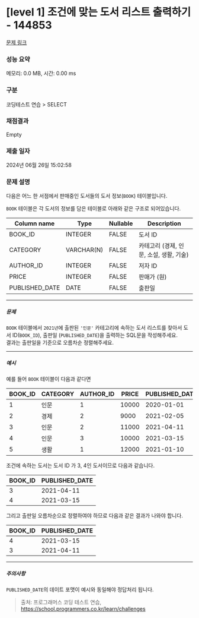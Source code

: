 # [level 1] 조건에 맞는 도서 리스트 출력하기 - 144853 

[문제 링크](https://school.programmers.co.kr/learn/courses/30/lessons/144853) 

### 성능 요약

메모리: 0.0 MB, 시간: 0.00 ms

### 구분

코딩테스트 연습 > SELECT

### 채점결과

Empty

### 제출 일자

2024년 06월 26일 15:02:58

### 문제 설명

<p>다음은 어느 한 서점에서 판매중인 도서들의 도서 정보(<code>BOOK</code>) 테이블입니다.</p>

<p><code>BOOK</code> 테이블은 각 도서의 정보를 담은 테이블로 아래와 같은 구조로 되어있습니다.</p>
<table class="table">
        <thead><tr>
<th>Column name</th>
<th>Type</th>
<th>Nullable</th>
<th>Description</th>
</tr>
</thead>
        <tbody><tr>
<td>BOOK_ID</td>
<td>INTEGER</td>
<td>FALSE</td>
<td>도서 ID</td>
</tr>
<tr>
<td>CATEGORY</td>
<td>VARCHAR(N)</td>
<td>FALSE</td>
<td>카테고리 (경제, 인문, 소설, 생활, 기술)</td>
</tr>
<tr>
<td>AUTHOR_ID</td>
<td>INTEGER</td>
<td>FALSE</td>
<td>저자 ID</td>
</tr>
<tr>
<td>PRICE</td>
<td>INTEGER</td>
<td>FALSE</td>
<td>판매가 (원)</td>
</tr>
<tr>
<td>PUBLISHED_DATE</td>
<td>DATE</td>
<td>FALSE</td>
<td>출판일</td>
</tr>
</tbody>
      </table>
<hr>

<h5>문제</h5>

<p><code>BOOK</code> 테이블에서 <code>2021년</code>에 출판된 <code>'인문'</code> 카테고리에 속하는 도서 리스트를 찾아서 도서 ID(<code>BOOK_ID</code>), 출판일 (<code>PUBLISHED_DATE</code>)을 출력하는 SQL문을 작성해주세요. <br>
결과는 출판일을 기준으로 오름차순 정렬해주세요.</p>

<hr>

<h5>예시</h5>

<p>예를 들어 <code>BOOK</code> 테이블이 다음과 같다면</p>
<table class="table">
        <thead><tr>
<th>BOOK_ID</th>
<th>CATEGORY</th>
<th>AUTHOR_ID</th>
<th>PRICE</th>
<th>PUBLISHED_DATE</th>
</tr>
</thead>
        <tbody><tr>
<td>1</td>
<td>인문</td>
<td>1</td>
<td>10000</td>
<td>2020-01-01</td>
</tr>
<tr>
<td>2</td>
<td>경제</td>
<td>2</td>
<td>9000</td>
<td>2021-02-05</td>
</tr>
<tr>
<td>3</td>
<td>인문</td>
<td>2</td>
<td>11000</td>
<td>2021-04-11</td>
</tr>
<tr>
<td>4</td>
<td>인문</td>
<td>3</td>
<td>10000</td>
<td>2021-03-15</td>
</tr>
<tr>
<td>5</td>
<td>생활</td>
<td>1</td>
<td>12000</td>
<td>2021-01-10</td>
</tr>
</tbody>
      </table>
<p>조건에 속하는 도서는 도서 ID 가 3, 4인 도서이므로 다음과 같습니다.</p>
<table class="table">
        <thead><tr>
<th>BOOK_ID</th>
<th>PUBLISHED_DATE</th>
</tr>
</thead>
        <tbody><tr>
<td>3</td>
<td>2021-04-11</td>
</tr>
<tr>
<td>4</td>
<td>2021-03-15</td>
</tr>
</tbody>
      </table>
<p>그리고 출판일 오름차순으로 정렬하여야 하므로 다음과 같은 결과가 나와야 합니다.</p>
<table class="table">
        <thead><tr>
<th>BOOK_ID</th>
<th>PUBLISHED_DATE</th>
</tr>
</thead>
        <tbody><tr>
<td>4</td>
<td>2021-03-15</td>
</tr>
<tr>
<td>3</td>
<td>2021-04-11</td>
</tr>
</tbody>
      </table>
<hr>

<h5>주의사항</h5>

<p><code>PUBLISHED_DATE</code>의 데이트 포맷이 예시와 동일해야 정답처리 됩니다.</p>


> 출처: 프로그래머스 코딩 테스트 연습, https://school.programmers.co.kr/learn/challenges